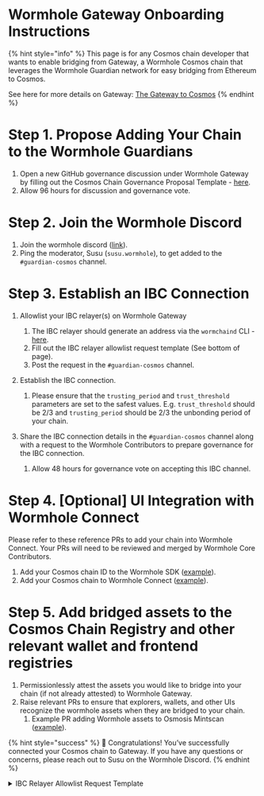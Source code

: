 # Wormhole Gateway Onboarding Instructions

{% hint style="info" %}
This page is for any Cosmos chain developer that wants to enable bridging from Gateway, a Wormhole Cosmos chain that leverages the Wormhole Guardian network for easy bridging from Ethereum to Cosmos. 

See here for more details on Gateway: [The Gateway to Cosmos](https://wormhole.com/gateway/)
{% endhint %}

# Step 1. Propose Adding Your Chain to the Wormhole Guardians

1. Open a new GitHub governance discussion under Wormhole Gateway by filling out the Cosmos Chain Governance Proposal Template - [here](https://github.com/wormhole-foundation/wormhole/discussions/new?category=gateway).
2. Allow 96 hours for discussion and governance vote.

# Step 2. Join the Wormhole Discord

1. Join the wormhole discord ([link](https://discord.gg/wormholecrypto)).
2. Ping the moderator, Susu (`susu.wormhole`), to get added to the `#guardian-cosmos` channel.

# Step 3. Establish an IBC Connection

1. Allowlist your IBC relayer(s) on Wormhole Gateway

    1. The IBC relayer should generate an address via the `wormchaind` CLI - [here](https://github.com/wormhole-foundation/wormhole/tree/main/wormchain).
    2. Fill out the IBC relayer allowlist request template (See bottom of page).
    3. Post the request in the `#guardian-cosmos` channel.

2. Establish the IBC connection.

    1. Please ensure that the `trusting_period` and `trust_threshold` parameters are set to the safest values. E.g. `trust_threshold` should be 2/3 and `trusting_period` should be 2/3 the unbonding period of your chain.

3. Share the IBC connection details in the `#guardian-cosmos` channel along with a request to the Wormhole Contributors to prepare governance for the IBC connection.

    1. Allow 48 hours for governance vote on accepting this IBC channel.

# Step 4. [Optional] UI Integration with Wormhole Connect

Please refer to these reference PRs to add your chain into Wormhole Connect. Your PRs will need to be reviewed and merged by Wormhole Core Contributors.

1. Add your Cosmos chain ID to the Wormhole SDK ([example](https://github.com/wormhole-foundation/wormhole/pull/3381/files)).
2. Add your Cosmos chain to Wormhole Connect ([example](https://github.com/wormhole-foundation/wormhole-connect/pull/1009/files)).

# Step 5. Add bridged assets to the Cosmos Chain Registry and other relevant wallet and frontend registries

1. Permissionlessly attest the assets you would like to bridge into your chain (if not already attested) to Wormhole Gateway.
2. Raise relevant PRs to ensure that explorers, wallets, and other UIs recognize the wormhole assets when they are bridged to your chain.
    1. Example PR adding Wormhole assets to Osmosis Mintscan ([example](https://github.com/cosmostation/chainlist/pull/865)).

{% hint style="success" %}
🎉 Congratulations! You’ve successfully connected your Cosmos chain to Gateway. If you have any questions or concerns, please reach out to Susu on the Wormhole Discord.
{% endhint %}



<details>
<summary>IBC Relayer Allowlist Request Template</summary>

```
Hey @Guardians! Thank you for passing governance to support **[Cosmos Chain]** via Wormhole Gateway. We are very excited to integrate with Wormhole!

We will be using **[Relayer Provider]** as our IBC relayer to support the connection to Wormhole Gateway. Their address is **[Wormhole Gateway address].** 

Could one of the Guardians please allowlist this address so that it can submit transactions to Wormhole Gateway?

We understand that if this address misbehaves, the sponsoring Guardian can remove it from the allowlist at any time, which would effectively shut down IBC bridging to/from our chain and Gateway.

Thank you!
```

</details>